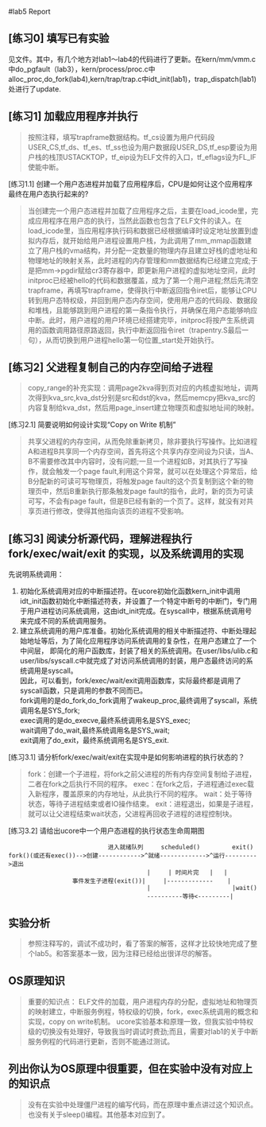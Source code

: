 #lab5 Report

## [练习0] 填写已有实验
见文件。其中，有几个地方对lab1～lab4的代码进行了更新。在kern/mm/vmm.c中do_pgfault（lab3），kern/process/proc.c中alloc_proc,do_fork(lab4),kern/trap/trap.c中idt_init(lab1)，trap_dispatch(lab1)处进行了update.

## [练习1] 加载应用程序并执行
> 按照注释，填写trapframe数据结构。tf_cs设置为用户代码段USER_CS,tf_ds、tf_es、tf_ss也设为用户数据段USER_DS,tf_esp要设为用户栈的栈顶USTACKTOP，tf_eip设为ELF文件的入口，tf_eflags设为FL_IF使能中断。

[练习1.1] 创建一个用户态进程并加载了应用程序后，CPU是如何让这个应用程序最终在用户态执行起来的?
> 当创建完一个用户态进程并加载了应用程序之后，主要在load_icode里，完成应用程序在用户态的执行，当然此函数也包含了ELF文件的读入。在load_icode里，当应用程序执行码和数据已经根据编译时设定地址放置到虚拟内存后，就开始给用户进程设置用户栈，为此调用了mm_mmap函数建立了用户栈的vma结构，并分配一定数量的物理内存且建立好栈的虚地址和物理地址的映射关系，此时进程的内存管理和mm数据结构已经建立完成;于是把mm->pgdir赋给cr3寄存器中，即更新用户进程的虚拟地址空间，此时initproc已经被hello的代码和数据覆盖，成为了第一个用户进程;然后先清空trapframe，再填写trapframe，使得执行中断返回指令iret后，能够让CPU转到用户态特权级，并回到用户态内存空间，使用用户态的代码段、数据段和堆栈，且能够跳到用户进程的第一条指令执行，并确保在用户态能够响应中断。此时，用户进程的用户环境已经搭建完毕，initproc将按产生系统调用的函数调用路径原路返回，执行中断返回指令iret（trapentry.S最后一句），从而切换到用户进程hello第一句位置_start处开始执行。

## [练习2] 父进程复制自己的内存空间给子进程
> copy_range的补充实现：调用page2kva得到页对应的内核虚拟地址，调两次得到kva_src,kva_dst分别是src和dst的kva，然后memcpy把kva_src的内容复制给kva_dst，然后用page_insert建立物理页和虚拟地址间的映射。

[练习2.1] 简要说明如何设计实现“Copy on Write 机制”
> 共享父进程的内存空间，从而免除重新拷贝，除非要执行写操作。比如进程A和进程B共享同一个内存空间，首先将这个共享内存空间设为只读，当A、B不需要修改其中内容时，没有问题;一旦一个进程如B，对其执行了写操作，就会触发一个page fault,利用这个异常，就可以在处理这个异常后，给B分配新的可读可写物理页，将触发page fault的这个页复制到这个新的物理页中，然后B重新执行那条触发page fault的指令，此时，新的页为可读可写，不会有page fault，但是B已经有新的一个页了。这样，就没有对共享页进行修改，使得其他指向该页的进程不受影响。

## [练习3] 阅读分析源代码，理解进程执行 fork/exec/wait/exit 的实现，以及系统调用的实现
先说明系统调用：</br>
1. 初始化系统调用对应的中断描述符。在ucore初始化函数kern_init中调用idt_init函数初始化中断描述符表，并设置了一个特定中断号的中断门，专门用于用户进程访问系统调用，这由idt_init完成。在syscall中，根据系统调用号来完成不同的系统调用服务。</br>
2. 建立系统调用的用户库准备。初始化系统调用的相关中断描述符、中断处理起始地址等后，为了简化应用程序访问系统调用的复杂性，在用户态建立了一个中间层， 即简化的用户函数库，封装了相关的系统调用。在user/libs/ulib.c和user/libs/syscall.c中就完成了对访问系统调用的封装，用户态最终访问的系统调用是syscall。</br>
因此，可以看到，fork/exec/wait/exit调用函数库，实际最终都是调用了syscall函数，只是调用的参数不同而已。</br>
fork调用的是do_fork,do_fork调用了wakeup_proc,最终调用了syscall，系统调用名是SYS_fork;</br>
exec调用的是do_execve,最终系统调用名是SYS_exec;</br>
wait调用了do_wait,最终系统调用名是SYS_wait;</br>
exit调用了do_exit，最终系统调用名是SYS_exit.

[练习3.1] 请分析fork/exec/wait/exit在实现中是如何影响进程的执行状态的？
> fork：创建一个子进程，将fork之前父进程的所有内存空间复制给子进程，二者在fork之后执行不同的程序。
exec：在fork之后，子进程通过exec载入新程序，覆盖原来的内存地址，从此执行不同的程序。
wait：处于等待状态，等待子进程结束或者IO操作结束。
exit：进程退出，如果是子进程，就可以让父进程结束wait状态，父进程再回收子进程的进程控制块。

[练习3.2] 请给出ucore中一个用户态进程的执行状态生命周期图
```
                            进入就绪队列     scheduled()         exit()
fork()(或还有exec())-->创建------------>^就绪------------->^运行--------->退出
                                       |     | 时间片完   |   |                           
                  事件发生子进程(exit())|     |-------------    |
                                       |                       |wait()
                                       ----------等待<---------|        
```
   
## 实验分析
> 参照注释写的，调试不成功时，看了答案的解答，这样才比较快地完成了整个lab5。和答案基本一致，因为注释已经给出很详尽的解答。

## OS原理知识
> 重要的知识点：
ELF文件的加载，用户进程内存的分配，虚拟地址和物理页的映射建立，中断服务例程，特权级的切换，fork，exec系统调用的概念和实现，copy on write机制。
> ucore实验基本和原理一致，但我实验中特权级的切换没有处理好，导致我当时调试时费劲;而且，需要对lab1的关于中断服务例程的代码进行更新，否则不能通过测试。

## 列出你认为OS原理中很重要，但在实验中没有对应上的知识点
> 没有在实验中处理僵尸进程的编写代码，而在原理中重点讲过这个知识点。也没有关于sleep()编程。其他基本对应到了。
